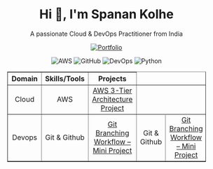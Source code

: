 <!-- Profile Header / Greeting -->
<h1 align="center">Hi 👋, I'm Spanan Kolhe</h1>
<p align="center">A passionate Cloud & DevOps Practitioner from India</p>

<p align="center">
  <a href="https://spandankolhe.github.io/portfolio/" target="_blank">
    <img src="https://img.shields.io/badge/Portfolio-Visit%20My%20Site-blue?style=for-the-badge&logo=Google-Chrome&logoColor=white" alt="Portfolio" />
  </a>
</p>


<!-- Quick Profile Stats (Optional Badge) -->
<p align="center">
  <!-- Profile Views -->

  <!-- Technology / Skill Badges -->
  <img src="https://img.shields.io/badge/Cloud-AWS-orange?style=flat-square&logo=aws&logoColor=white" alt="AWS" />
  <img src="https://img.shields.io/badge/GitHub-GitHub-black?style=flat-square&logo=github&logoColor=white" alt="GitHub" />
  <img src="https://img.shields.io/badge/DevOps-DevOps-blue?style=flat-square&logo=appveyor&logoColor=white" alt="DevOps" />
  <img src="https://img.shields.io/badge/Python-Python-blue?style=flat-square&logo=python&logoColor=white" alt="Python" />
</p>


<!-- Skills and Projects Table -->
<div align="center">
<table style="width:90%; border-collapse: collapse; font-size:16px; text-align:center;" border="1" cellpadding="12">
  <thead>
    <tr>
      <th>Domain</th>
      <th>Skills/Tools</th>
      <th>Projects</th>
    </tr>
  </thead>
  <tbody>
    <tr>
      <td>Cloud</td>
      <td>AWS</td>
      <td>
        <a href="https://github.com/spandankolhe/3TierArchitectureWithS3-Cdn">AWS 3-Tier Architecture Project</a><br>
      </td>
    </tr>
        <tr>
      <td>Devops</td>
      <td>Git & Github</td>
      <td>
        <a href="https://github.com/spandankolhe/GitBranchingProject">Git Branching Workflow – Mini Project</a><br>
      </td>
                <td>Git & Github</td>
      <td>
        <a href="https://github.com/spandankolhe/GitBranchingProject">Git Branching Workflow – Mini Project</a><br>
      </td>
    </tr>
  </tbody>
</table>
</div>
<!-- About / Short Bio Section -->



<!-- Update all href links and usernames with your details -->










